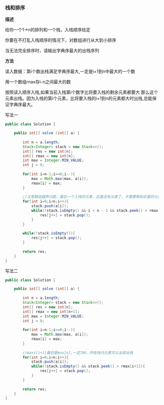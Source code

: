 ### 栈和排序

**描述**

给你一个1->n的排列和一个栈，入栈顺序给定

你要在不打乱入栈顺序的情况下，对数组进行从大到小排序

当无法完全排序时，请输出字典序最大的出栈序列

**方法**

读入数据：第i个数出栈满足字典序最大,一定是i+1到n中最大的一个数

用一个数组rnax存i-n之间最大的数

按照读入顺序入栈,如果当前入栈第i个数字比将要入栈的剩余元素都要大 那么这个元素出栈。因为入栈的第i个元素，比将要入栈的i+1到n的元素都大时出栈,总能保证字典序最大。

写法一
```java
public class Solution {

    public int[] solve (int[] a) {
        
        int n = a.length;
        Stack<Integer> stack = new Stack<>();
        int[] res = new int[n];
        int[] rmax = new int[n];
        int max = Integer.MIN_VALUE;
        int j = 0;
        
        for(int i=n-1;i>=0;i--){
            max = Math.max(max, a[i]);
            rmax[i] = max;
        }
        
        //注意数组越界问题，最后一个入栈的元素，后面没有元素了，不需要再和后面的元素比较了。
        for(int i=0;i<n;i++){
            stack.push(a[i]);
            while(!stack.isEmpty() && i < n - 1 && stack.peek() > rmax[i+1]){
                res[j++] = stack.pop();
            }
        }
        
        while(!stack.isEmpty()){
            res[j++] = stack.pop();
        }
        
        return res;
    }
}
```
写法二
```java
public class Solution {

    public int[] solve (int[] a) {
        
        int n = a.length;
        Stack<Integer> stack = new Stack<>();
        int[] res = new int[n];
        int[] rmax = new int[n+1];
        int max = Integer.MIN_VALUE;
        int j = 0;
        
        for(int i=n-1;i>=0;i--){
            max = Math.max(max, a[i]);
            rmax[i] = max;
        }
        
        //maxs[i+1]最后是max[n],一定为0。所有栈内元素可以全部出栈
        for(int i=0;i<n;i++){
            stack.push(a[i]);
            while(!stack.isEmpty() && stack.peek() > rmax[i+1]){
                res[j++] = stack.pop();
            }
        }
        
        return res;
    }
}
```
